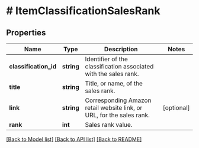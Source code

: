 # # ItemClassificationSalesRank

## Properties

Name | Type | Description | Notes
------------ | ------------- | ------------- | -------------
**classification_id** | **string** | Identifier of the classification associated with the sales rank. |
**title** | **string** | Title, or name, of the sales rank. |
**link** | **string** | Corresponding Amazon retail website link, or URL, for the sales rank. | [optional]
**rank** | **int** | Sales rank value. |

[[Back to Model list]](../../README.md#models) [[Back to API list]](../../README.md#endpoints) [[Back to README]](../../README.md)
